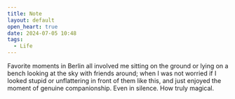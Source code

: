 ```yaml
---
title: Note
layout: default
open_heart: true
date: 2024-07-05 10:48
tags:
  - Life
---
```


Favorite moments in Berlin all involved me sitting on the ground or lying on a bench looking at the sky with friends around; when I was not worried if I looked stupid or unflattering in front of them like this, and just enjoyed the moment of genuine companionship. Even in silence. How truly magical.
